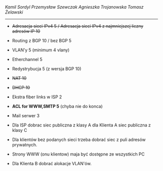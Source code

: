 _Kamil Sordyl_
_Przemysław Szewczak_
_Agnieszka Trojanowska_
_Tomasz Żelawski_

---

- ~~Adresacja sieci IPv4 5 / Adresacja sieci IPv4 z najmniejszej liczny adresów IP 10~~
- Routing z BGP 10 / bez BGP 5
- VLAN'y 5 (minimum 4 vlany)
- Etherchannel 5
- Redystrybucja 5 (z wersja BGP 10)
- ~~NAT 10~~
- ~~DHCP 10~~
- Ekstra fiber links w ISP 2
- **ACL for WWW,SMTP 5** (chyba nie do konca)
- Mail serwer 3

- Dla ISP dobrac siec publiczna z klasy A dla Klienta A siec publiczna z klasy C
- Dla klientów bez podanych sieci trzeba dobrać siec z puli adresów prywatnych.
- Strony WWW (onu klientow) maja być dostępne ze wszystkich PC
- Dla Klienta B dobrać alokacje VLAN'ów.
